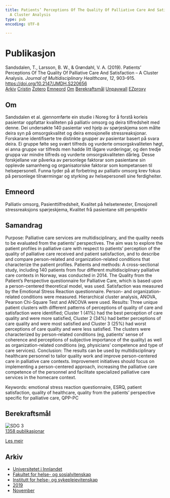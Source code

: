 ```yaml
---
title: Patients’ Perceptions Of The Quality Of Palliative Care And Satisfaction –
  A Cluster Analysis
type: pub
encoding: UTF-8

---
```

<h1>Publikasjon</h1>
<article id="csl-bib-container-PF9JJSUD" class="csl-bib-container">
  <div class="csl-bib-body"> <div class="csl-entry">Sandsdalen, T., Larsson, B. W., &#38; Grøndahl, V. A. (2019). Patients’ Perceptions Of The Quality Of Palliative Care And Satisfaction – A Cluster Analysis. <i>Journal of Multidisciplinary Healthcare</i>, <i>12</i>, 903–915. <a href="https://doi.org/10.2147/JMDH.S220656">https://doi.org/10.2147/JMDH.S220656</a></div> </div>
  <div class="csl-bib-buttons">
    <a href="#taxonomy-article-PF9JJSUD" alt="archive" class="csl-bib-button">Arkiv</a>
    <a href="https://app.cristin.no/results/show.jsf?id=1745814" alt="Cristin" class="csl-bib-button">Cristin</a>
    <a href="http://zotero.org/groups/5881554/items/PF9JJSUD" alt="Zotero" class="csl-bib-button">Zotero</a>
    <a href="#keywords-article-PF9JJSUD" alt="keywords" class="csl-bib-button">Emneord</a>
    <a href="#about-article-PF9JJSUD" alt="about_pub" class="csl-bib-button">Om</a>
    <a href="#sdg-article-PF9JJSUD" alt="sdg" class="csl-bib-button">Berekraftsmål</a>
    <a href="https://www.dovepress.com/getfile.php?fileID=53904" alt="Unpaywall" class="csl-bib-button">Unpaywall</a>
    <a href="https://www.dovepress.com/getfile.php?fileID=53904" alt="EZproxy" class="csl-bib-button">EZproxy</a>
  </div>
  <div id="csl-bib-meta-container-PF9JJSUD"></div>
</article>
<div id="csl-bib-meta-PF9JJSUD" class="csl-bib-meta">
  <article id="about-article-PF9JJSUD" class="about_pub-article">
    <h1>Om</h1>
    Sandsdalen et al. gjennomførte ein studie i Noreg for å forstå korleis pasientar oppfattar kvaliteten på palliativ omsorg og deira tilfredsheit med denne. Dei undersøkte 140 pasientar ved hjelp av spørjeskjema som målte deira syn på omsorgskvalitet og deira emosjonelle stressreaksjonar. Forskarane identifiserte tre distinkte grupper av pasientar basert på svara deira. Ei gruppe følte seg svært tilfreds og vurderte omsorgskvaliteten høgt, ei anna gruppe var tilfreds men hadde litt lågare vurderingar, og den tredje gruppa var mindre tilfreds og vurderte omsorgskvaliteten dårleg. Desse forskjellane var påverka av personlege faktorar som pasientane sin opplevde samanheng og organisatoriske faktorar som kompetansen til helsepersonell. Funna tyder på at forbetring av palliativ omsorg krev fokus på personlege tilnærmingar og styrking av helsepersonell sine ferdigheiter.
  </article>
  <article id="keywords-article-PF9JJSUD" class="keywords-article">
    <h1>Emneord</h1>
    Palliativ omsorg, Pasienttilfredsheit, Kvalitet på helsetenester, Emosjonell stressreaksjons spørjeskjema, Kvalitet frå pasientane sitt perspektiv
  </article>
  <article id="abstract-article-PF9JJSUD" class="abstract-article">
    <h1>Samandrag</h1>
    Purpose: Palliative care services are multidisciplinary, and the quality needs to be evaluated from the patients’ perspectives. The aim was to explore the patient profiles in palliative care with respect to patients’ perception of the quality of palliative care received and patient satisfaction, and to describe and compare person-related and organization-related conditions that characterize the patient profiles. 
Patients and methods: A cross-sectional study, including 140 patients from four different multidisciplinary palliative care contexts in Norway, was conducted in 2014. The Quality from the Patient’s Perspective questionnaire for Palliative Care, which is based upon a person-centered theoretical model, was used. Satisfaction was measured by the Emotional Stress Reaction questionnaire. Person- and organization-related conditions were measured. Hierarchical cluster analysis, ANOVA, Pearson Chi-Square Test and ANCOVA were used. 
Results: Three unique patient clusters with different patterns of perceptions of quality of care and satisfaction were identified; Cluster 1 (41%) had the best perception of care quality and were more satisfied, Cluster 2 (34%) had better perceptions of care quality and were most satisfied and Cluster 3 (25%) had worst perceptions of care quality and were less satisfied. The clusters were characterized by person-related conditions (eg, patients’ sense of coherence and perceptions of subjective importance of the quality) as well as organization-related conditions (eg, physicians’ competence and type of care services). 
Conclusion: The results can be used by multidisciplinary healthcare personnel to tailor quality work and improve person-centered care in palliative care contexts. Improvement initiatives should focus on implementing a person-centered approach, increasing the palliative care competence of the personnel and facilitate specialized palliative care services in the homecare context. 
 
Keywords: emotional stress reaction questionnaire, ESRQ, patient satisfaction, quality of healthcare, quality from the patients’ perspective specific for palliative care, QPP-PC
  </article>
  <article id="sdg-article-PF9JJSUD" class="sdg-article">
    <h1>Berekraftsmål</h1>
    <div class="sdg-container"><div id="sdg3" class="sdg">
        <img src="{{< params subfolder >}}images/sdg/sdg03_nn.png" class="image" alt="SDG 3">
        <div class="sdg-overlay">
          <a href="{{< params subfolder >}}nn/archive/?sdg=3#archive" class="sdg-publication-count"><span>1358</span> publikasjonar</a>
          <p><a href="https://fn.no/om-fn/fns-baerekraftsmaal/god-helse-og-livskvalitet?lang=nno-NO" class="sdg-read-more">Les meir</a></p>
        </div>
      </div></div>
  </article>
  <article id="taxonomy-article-PF9JJSUD" class="taxonomy-article">
    <h1>Arkiv</h1>
    <ul>
      <li><a href="{{< params subfolder >}}nn/archive/?key=3DCRN523">Universitetet i Innlandet</a></li>
      <li><a href="{{< params subfolder >}}nn/archive/?key=IDKFS3MX">Fakultet for helse- og sosialvitenskap</a></li>
      <li><a href="{{< params subfolder >}}nn/archive/?key=GTV4ECMZ">Institutt for helse- og sykepleievitenskap</a></li>
      <li><a href="{{< params subfolder >}}nn/archive/?key=E7THIEEM">2019</a></li>
      <li><a href="{{< params subfolder >}}nn/archive/?key=JHJ6HJUL">November</a></li>
    </ul>
  </article>
</div>

